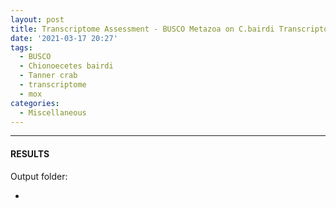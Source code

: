 ```yaml
---
layout: post
title: Transcriptome Assessment - BUSCO Metazoa on C.bairdi Transcriptome v4.0 on Mox
date: '2021-03-17 20:27'
tags: 
  - BUSCO
  - Chionoecetes bairdi
  - Tanner crab
  - transcriptome
  - mox
categories: 
  - Miscellaneous
---
```




---

#### RESULTS

Output folder:

- []()

